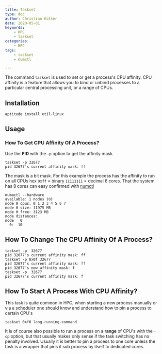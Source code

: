 ```yaml
---
title: Taskset
type: doc
author: Christian Külker
date: 2020-05-01
keywords:
    - HPC
    - taskset
categories:
    - HPC
tags:
    - taskset
    - numctl

---
```


The command `taskset` is used to set or get a process's CPU affinity. CPU
affinity is a feature that allows you to bind or unbind processes to a
particular central processing unit, or a range of CPUs.

## Installation

```shell
aptitude install util-linux
```

## Usage

### How To Get CPU Affinity Of A Process?

Use the **PID** with the `-p` option to get the affinity mask.

```shell
taskset -p 32677
pid 32677's current affinity mask: ff
```

The mask is a bit mask. For this example the process has the affinity to run on
all CPUs hex `0xff` = binary `11111111` = decimal 8 cores. That the system has
8 cores can easy confirmed with [numctl](./numa.html)

```shell
numactl --hardware
available: 1 nodes (0)
node 0 cpus: 0 1 2 3 4 5 6 7
node 0 size: 11975 MB
node 0 free: 3123 MB
node distances:
node   0
  0:  10
```

## How To Change The CPU Affinity Of A Process?

```shell
taskset -p  32677
pid 32677's current affinity mask: ff
taskset -p 0x0f 32677
pid 32677's current affinity mask: ff
pid 32677's new affinity mask: f
taskset -p  32677
pid 32677's current affinity mask: f
```

## How To Start A Process With CPU Affinity?

This task is quite common in HPC, when starting a new process manually or via a
scheduler one should know and understand how to pin a process to certain CPU's

```shell
taskset 0xf0 long-running-command
```

It is of course also possible to run a process on a **range** of CPU's with the
`-cp` option, but that usually makes only sense if the task switching has no
penalty involved. Usually it is better to pin a process to one core unless the
task is a wrapper that pins it sub process by itself to dedicated cores.
